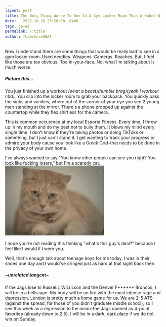 ```yaml
---
layout: post
title: The Only Thing Worse To See In A Gym Locker Room Than A Naked Old Man
date:   2022-10-26 23:28:00 -0400
tags: op-ed
permalink: /:title
author: TLawrenceGOAT
---
```

Now I understand there are some things that would be really bad to see in a gym locker room. Used needles. Weapons. Cameras. Roaches. But, I feel like those are too obvious. Too in-your-face. No, what I'm talking about is much worse.
##### *Picture this...*
You just finished up a workout *(what a beast)(humble brag)(yeah I workout nbd)*. You slip into the locker room to grab your backpack. You quickly pass the sinks and vanities, where out of the corner of your eye you see 2 young men standing at the mirror. There's a phone propped up against the countertop while they flex shirtless for the camera.

This is common occurence at my local Esporta Fitness. Every time, I throw up in my mouth and do my best not to bully them. It blows my mind every single time. I don't know if they're taking photos or doing TikToks or something, but I just can't stand it. I get wanting to track your progress or admire your body cause you look like a Greek God–that needs to be done in the privacy of your own home.

I've always wanted to say "You know other people can see you right? You look like fucking losers," but I'm a scaredy cat.
![scaredy_cat](/assets/images/scaredy_cat.gif)

I hope you're not reading this thinking "what's this guy's deal?" because I feel like I would if I were you.

Well, that's enough talk about teenage boys for me today. I was in their shoes one day and I would've cringed just as hard at that sight back then.
##### ~unrelated tangent~
If the Jags lose to RusseLL WiLLLson and the Denver F****** Broncos, I will be in a hellscape. My body will be on fire with the most intense rage and depression. London is pretty much a home game for us. We are 2-5 ATS (against the spread, for those of you didn't graduate middle school), so I see this week as a regression to the mean–the Jags opened as 4-point favorites (already down to 2.5). I will be in a dark, dark place if we do not win on Sunday.